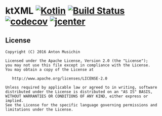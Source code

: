 # ktXML [![Kotlin](https://img.shields.io/badge/Kotlin-1.0.2-blue.svg)](http://kotlinlang.org) [![Build Status](https://travis-ci.org/musichin/ktXML.svg?branch=master)](https://travis-ci.org/musichin/ktXML) [![codecov](https://codecov.io/gh/musichin/ktXML/branch/master/graph/badge.svg)](https://codecov.io/gh/musichin/ktXML) [![jcenter](https://api.bintray.com/packages/musichin/maven/ktXML/images/download.svg)](https://bintray.com/musichin/maven/ktXML/_latestVersion)

## License

    Copyright (C) 2016 Anton Musichin

    Licensed under the Apache License, Version 2.0 (the "License");
    you may not use this file except in compliance with the License.
    You may obtain a copy of the License at

       http://www.apache.org/licenses/LICENSE-2.0

    Unless required by applicable law or agreed to in writing, software
    distributed under the License is distributed on an "AS IS" BASIS,
    WITHOUT WARRANTIES OR CONDITIONS OF ANY KIND, either express or implied.
    See the License for the specific language governing permissions and
    limitations under the License.

